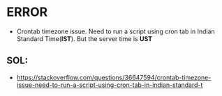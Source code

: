 # ERROR
- Crontab timezone issue. Need to run a script using cron tab in Indian Standard Time(**IST**). But the server time is **UST**

SOL:
----
- https://stackoverflow.com/questions/36647594/crontab-timezone-issue-need-to-run-a-script-using-cron-tab-in-indian-standard-t
